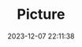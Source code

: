 ---
weight: 1
images:
- /images/edited/65.jpeg
title: Picture
date: 2023-12-07 22:11:38
tags: [luminar neo,work]
---